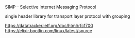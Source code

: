 SIMP – Selective Internet Messaging Protocol

single header library for transport layer protocol with grouping


https://datatracker.ietf.org/doc/html/rfc1700
https://elixir.bootlin.com/linux/latest/source

